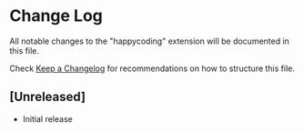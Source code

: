 # Change Log
All notable changes to the "happycoding" extension will be documented in this file.

Check [Keep a Changelog](http://keepachangelog.com/) for recommendations on how to structure this file.

## [Unreleased]
- Initial release